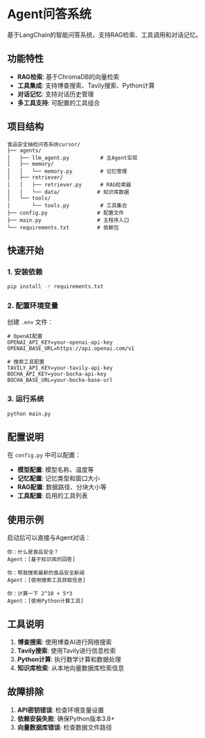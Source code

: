 # Agent问答系统

基于LangChain的智能问答系统，支持RAG检索、工具调用和对话记忆。

## 功能特性

- **RAG检索**: 基于ChromaDB的向量检索
- **工具集成**: 支持博查搜索、Tavily搜索、Python计算
- **对话记忆**: 支持对话历史管理
- **多工具支持**: 可配置的工具组合

## 项目结构

```
食品安全抽检问答系统cursor/
├── agents/
│   ├── llm_agent.py          # 主Agent实现
│   ├── memory/
│   │   └── memory.py         # 记忆管理
│   ├── retriever/
│   │   ├── retriever.py      # RAG检索器
│   │   └── data/            # 知识库数据
│   └── tools/
│       └── tools.py          # 工具集合
├── config.py                # 配置文件
├── main.py                  # 主程序入口
└── requirements.txt         # 依赖包
```

## 快速开始

### 1. 安装依赖

```bash
pip install -r requirements.txt
```

### 2. 配置环境变量

创建 `.env` 文件：

```env
# OpenAI配置
OPENAI_API_KEY=your-openai-api-key
OPENAI_BASE_URL=https://api.openai.com/v1

# 搜索工具配置
TAVILY_API_KEY=your-tavily-api-key
BOCHA_API_KEY=your-bocha-api-key
BOCHA_BASE_URL=your-bocha-base-url
```

### 3. 运行系统

```bash
python main.py
```

## 配置说明

在 `config.py` 中可以配置：

- **模型配置**: 模型名称、温度等
- **记忆配置**: 记忆类型和窗口大小
- **RAG配置**: 数据路径、分块大小等
- **工具配置**: 启用的工具列表

## 使用示例

启动后可以直接与Agent对话：

```
你：什么是食品安全？
Agent：[基于知识库的回答]

你：帮我搜索最新的食品安全新闻
Agent：[使用搜索工具获取信息]

你：计算一下 2^10 + 5*3
Agent：[使用Python计算工具]
```

## 工具说明

1. **博查搜索**: 使用博查AI进行网络搜索
2. **Tavily搜索**: 使用Tavily进行信息检索
3. **Python计算**: 执行数学计算和数据处理
4. **知识库检索**: 从本地向量数据库检索信息

## 故障排除

1. **API密钥错误**: 检查环境变量设置
2. **依赖安装失败**: 确保Python版本3.8+
3. **向量数据库错误**: 检查数据文件路径
